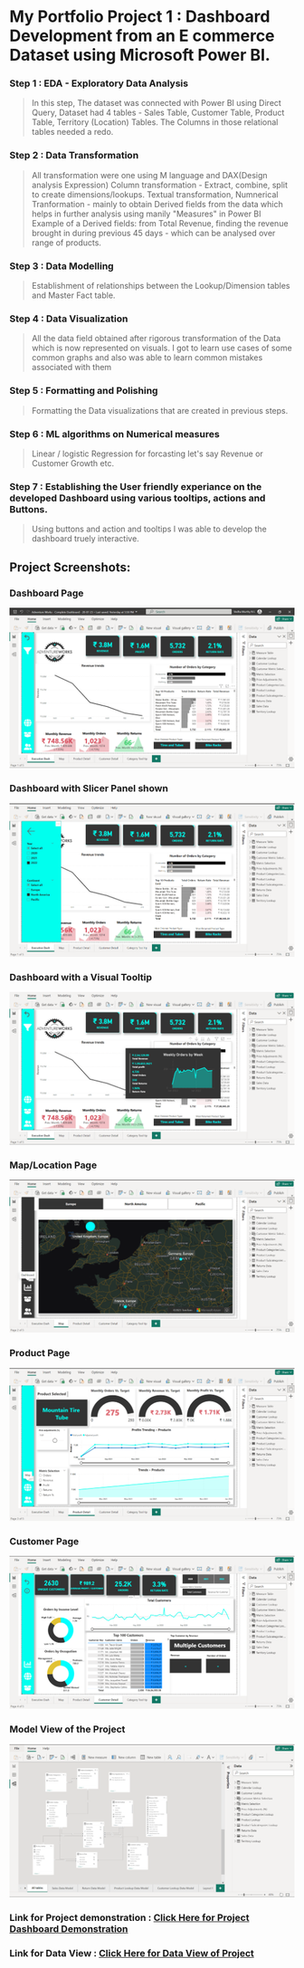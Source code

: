 # My Portfolio Project 1 : Dashboard Development from an E commerce Dataset using Microsoft Power BI.
### Step 1 : EDA - Exploratory Data Analysis
> In this step, The dataset was connected with Power BI using Direct Query, Dataset had 4 tables - Sales Table, Customer Table, Product Table, Territory (Location) Tables. The Columns in those relational tables needed a redo.

### Step 2 : Data Transformation
> All transformation were one using M language and DAX(Design analysis Expression)
Column transformation - Extract, combine, split to create dimensions/lookups. Textual transformation, Numnerical Tranformation - mainly to obtain Derived fields from the data which helps in further analysis using manily "Measures" in Power BI
Example of a Derived fields: from Total Revenue, finding the revenue brought in during previous 45 days - which can be analysed over range of products.


### Step 3 : Data Modelling 
> Establishment of relationships between the Lookup/Dimension tables and Master Fact table.

### Step 4 : Data Visualization
> All the data field obtained after rigorous transformation of the Data which is now represented on visuals. I got to learn use cases of some common graphs and also was able to learn common mistakes associated with them

### Step 5 : Formatting and Polishing
> Formatting the Data visualizations that are created in previous steps.

### Step 6 : ML algorithms on Numerical measures 
> Linear / logistic Regression for  forcasting let's say Revenue or Customer Growth etc.

### Step 7 : Establishing the User friendly experiance on the developed Dashboard using various tooltips, actions and Buttons.
> Using buttons and action and tooltips I was able to develop the dashboard truely interactive.

## Project Screenshots:

### Dashboard Page
![Dashboard Page](https://github.com/AnvikKumar/Portfolio-Projects-BI/blob/main/Portfolio-project-1-Power-BI/Project%201%20Assets/dashboard.png)

### Dashboard with Slicer Panel shown
![Dashboard with Slicer page](https://github.com/AnvikKumar/Portfolio-Projects-BI/blob/main/Portfolio-project-1-Power-BI/Project%201%20Assets/dash%20slicer.png)

### Dashboard with a Visual Tooltip
![Dashboard View with Visual Tooltip](https://github.com/AnvikKumar/Portfolio-Projects-BI/blob/main/Portfolio-project-1-Power-BI/Project%201%20Assets/visual%20tooltip.png)

### Map/Location Page
![Map/Location Page](https://github.com/AnvikKumar/Portfolio-Projects-BI/blob/main/Portfolio-project-1-Power-BI/Project%201%20Assets/maps.png)

### Product Page
![Product Page](https://github.com/AnvikKumar/Portfolio-Projects-BI/blob/main/Portfolio-project-1-Power-BI/Project%201%20Assets/product.png)

### Customer Page
![Customer Page](https://github.com/AnvikKumar/Portfolio-Projects-BI/blob/main/Portfolio-project-1-Power-BI/Project%201%20Assets/customers.png)

### Model View of the Project
![Model View](https://github.com/AnvikKumar/Portfolio-Projects-BI/blob/main/Portfolio-project-1-Power-BI/Project%201%20Assets/Model%20View.png)

### Link for Project demonstration : [Click Here for Project Dashboard Demonstration](https://drive.google.com/file/d/146kNcRkV17KAnbwyH5tfkZ8-v-SN_S3S/view?usp=sharing)

### Link for Data View : [Click Here for Data View of Project](https://drive.google.com/file/d/1BBiWAqxlmPy8R0KXhZAJsfsCTj1_eQBp/view?usp=sharing)
